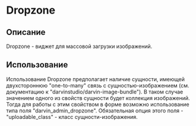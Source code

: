 Dropzone
========

## Описание

Dropzone - виджет для массовой загрузки изображений.

## Использование

Использование Dropzone предполагает наличие сущности, имеющей двухстороннюю "one-to-many" связь с сущностью-изображением
 (см. документацию к "darvinstudio/darvin-image-bundle"). В таком случае значением одного из свойств сущности будет
 коллекция изображений. Тогда для работы с этим свойством в форме возможно использование типа поля
 "darvin_admin_dropzone". Обязательная опция этого поля - "uploadable_class" - класс сущности-изображения.
